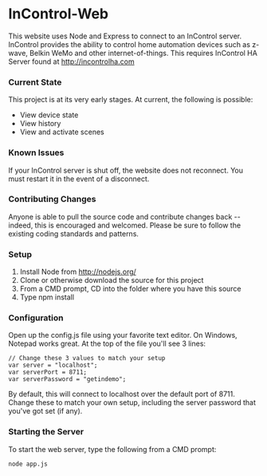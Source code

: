 InControl-Web
=============

This website uses Node and Express to connect to an InControl server. InControl provides the ability to control home automation devices such as z-wave, Belkin WeMo and other internet-of-things. This requires InControl HA Server found at http://incontrolha.com

### Current State

This project is at its very early stages. At current, the following is possible:

* View device state
* View history
* View and activate scenes

### Known Issues

If your InControl server is shut off, the website does not reconnect. You must restart it in the event of a disconnect.

### Contributing Changes

Anyone is able to pull the source code and contribute changes back -- indeed, this is encouraged and welcomed. Please be sure to follow the existing coding standards and patterns.

### Setup

1. Install Node from http://nodejs.org/
2. Clone or otherwise download the source for this project
3. From a CMD prompt, CD into the folder where you have this source
4. Type npm install

### Configuration

Open up the config.js file using your favorite text editor. On Windows, Notepad works great. At the top of the file you'll see 3 lines:

```
// Change these 3 values to match your setup
var server = "localhost";
var serverPort = 8711;
var serverPassword = "getindemo";
```

By default, this will connect to localhost over the default port of 8711. Change these to match your own setup, including the server password that you've got set (if any).

### Starting the Server

To start the web server, type the following from a CMD prompt:

```node app.js```
